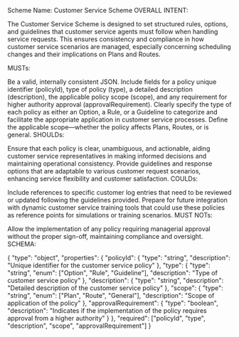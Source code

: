 Scheme Name: Customer Service Scheme
OVERALL INTENT:

The Customer Service Scheme is designed to set structured rules, options, and guidelines that customer service agents must follow when handling service requests. This ensures consistency and compliance in how customer service scenarios are managed, especially concerning scheduling changes and their implications on Plans and Routes.

MUSTs:

Be a valid, internally consistent JSON.
Include fields for a policy unique identifier (policyId), type of policy (type), a detailed description (description), the applicable policy scope (scope), and any requirement for higher authority approval (approvalRequirement).
Clearly specify the type of each policy as either an Option, a Rule, or a Guideline to categorize and facilitate the appropriate application in customer service processes.
Define the applicable scope—whether the policy affects Plans, Routes, or is general.
SHOULDs:

Ensure that each policy is clear, unambiguous, and actionable, aiding customer service representatives in making informed decisions and maintaining operational consistency.
Provide guidelines and response options that are adaptable to various customer request scenarios, enhancing service flexibility and customer satisfaction.
COULDs:

Include references to specific customer log entries that need to be reviewed or updated following the guidelines provided.
Prepare for future integration with dynamic customer service training tools that could use these policies as reference points for simulations or training scenarios.
MUST NOTs:

Allow the implementation of any policy requiring managerial approval without the proper sign-off, maintaining compliance and oversight.
SCHEMA:

{
  "type": "object",
  "properties": {
    "policyId": {
      "type": "string",
      "description": "Unique identifier for the customer service policy"
    },
    "type": {
      "type": "string",
      "enum": ["Option", "Rule", "Guideline"],
      "description": "Type of customer service policy"
    },
    "description": {
      "type": "string",
      "description": "Detailed description of the customer service policy"
    },
    "scope": {
      "type": "string",
      "enum": ["Plan", "Route", "General"],
      "description": "Scope of application of the policy"
    },
    "approvalRequirement": {
      "type": "boolean",
      "description": "Indicates if the implementation of the policy requires approval from a higher authority"
    }
  },
  "required": ["policyId", "type", "description", "scope", "approvalRequirement"]
}
